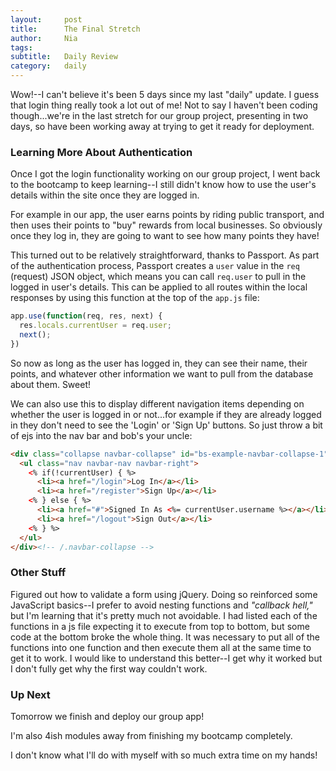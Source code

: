 ```yaml
---
layout:     post
title:      The Final Stretch
author:     Nia
tags: 		  
subtitle:  	Daily Review
category:   daily
---
```


Wow!--I can't believe it's been 5 days since my last "daily" update. I guess that login thing really took a lot out of me! Not to say I haven't been coding though...we're in the last stretch for our group project, presenting in two days, so have been working away at trying to get it ready for deployment.

### Learning More About Authentication

Once I got the login functionality working on our group project, I went back to the bootcamp to keep learning--I still didn't know how to use the user's details within the site once they are logged in.

For example in our app, the user earns points by riding public transport, and then uses their points to "buy" rewards from local businesses. So obviously once they log in, they are going to want to see how many points they have!

This turned out to be relatively straightforward, thanks to Passport. As part of the authentication process, Passport creates a `user` value in the `req` (request) JSON object, which means you can call `req.user` to pull in the logged in user's details. This can be applied to all routes within the local responses by using this function at the top of the `app.js` file:
```javascript
app.use(function(req, res, next) {
  res.locals.currentUser = req.user;
  next();
})
```

So now as long as the user has logged in, they can see their name, their points, and whatever other information we want to pull from the database about them. Sweet!

We can also use this to display different navigation items depending on whether the user is logged in or not...for example if they are already logged in they don't need to see the 'Login' or 'Sign Up' buttons. So just throw a bit of ejs into the nav bar and bob's your uncle:
```html
<div class="collapse navbar-collapse" id="bs-example-navbar-collapse-1">
  <ul class="nav navbar-nav navbar-right">
    <% if(!currentUser) { %>
      <li><a href="/login">Log In</a></li>
      <li><a href="/register">Sign Up</a></li>
    <% } else { %>
      <li><a href="#">Signed In As <%= currentUser.username %></a></li>
      <li><a href="/logout">Sign Out</a></li>
    <% } %>
  </ul>
</div><!-- /.navbar-collapse -->
```

### Other Stuff

Figured out how to validate a form using jQuery. Doing so reinforced some JavaScript basics--I prefer to avoid nesting functions and *"callback hell,"* but I'm learning that it's pretty much not avoidable. I had listed each of the functions in a js file expecting it to execute from top to bottom, but some code at the bottom broke the whole thing. It was necessary to put all of the functions into one function and then execute them all at the same time to get it to work. I would like to understand this better--I get why it worked but I don't fully get why the first way couldn't work.

### Up Next

Tomorrow we finish and deploy our group app!

I'm also 4ish modules away from finishing my bootcamp completely.

I don't know what I'll do with myself with so much extra time on my hands!
